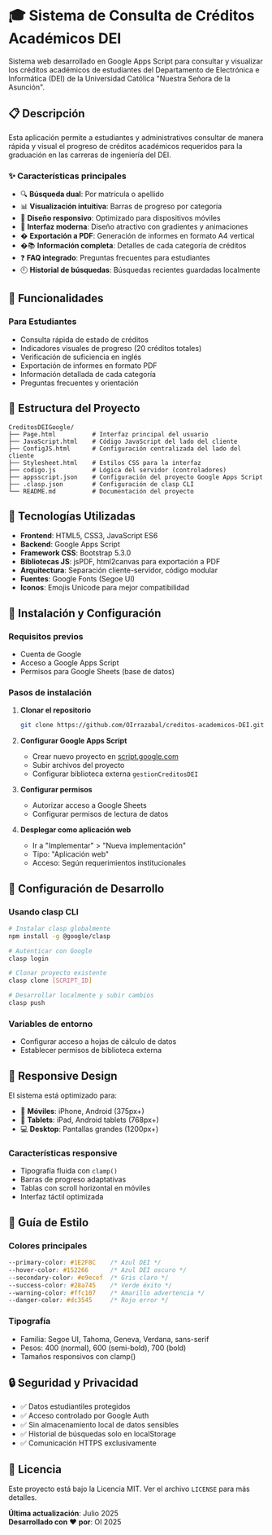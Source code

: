 # 🎓 Sistema de Consulta de Créditos Académicos DEI

Sistema web desarrollado en Google Apps Script para consultar y visualizar los créditos académicos de estudiantes del Departamento de Electrónica e Informática (DEI) de la Universidad Católica "Nuestra Señora de la Asunción".

## 📋 Descripción

Esta aplicación permite a estudiantes y administrativos consultar de manera rápida y visual el progreso de créditos académicos requeridos para la graduación en las carreras de ingeniería del DEI.

### ✨ Características principales

- 🔍 **Búsqueda dual**: Por matrícula o apellido
- 📊 **Visualización intuitiva**: Barras de progreso por categoría
- 📱 **Diseño responsivo**: Optimizado para dispositivos móviles
- 🎨 **Interfaz moderna**: Diseño atractivo con gradientes y animaciones
- � **Exportación a PDF**: Generación de informes en formato A4 vertical
- �📚 **Información completa**: Detalles de cada categoría de créditos
- ❓ **FAQ integrado**: Preguntas frecuentes para estudiantes
- 🕘 **Historial de búsquedas**: Búsquedas recientes guardadas localmente

## 🎯 Funcionalidades

### Para Estudiantes
- Consulta rápida de estado de créditos
- Indicadores visuales de progreso (20 créditos totales)
- Verificación de suficiencia en inglés
- Exportación de informes en formato PDF
- Información detallada de cada categoría
- Preguntas frecuentes y orientación

## 📂 Estructura del Proyecto

```
CreditosDEIGoogle/
├── Page.html          # Interfaz principal del usuario
├── JavaScript.html    # Código JavaScript del lado del cliente
├── ConfigJS.html      # Configuración centralizada del lado del cliente
├── Stylesheet.html    # Estilos CSS para la interfaz
├── codigo.js          # Lógica del servidor (controladores)
├── appsscript.json    # Configuración del proyecto Google Apps Script
├── .clasp.json        # Configuración de clasp CLI
└── README.md          # Documentación del proyecto
```

## 🎨 Tecnologías Utilizadas

- **Frontend**: HTML5, CSS3, JavaScript ES6
- **Backend**: Google Apps Script
- **Framework CSS**: Bootstrap 5.3.0
- **Bibliotecas JS**: jsPDF, html2canvas para exportación a PDF
- **Arquitectura**: Separación cliente-servidor, código modular
- **Fuentes**: Google Fonts (Segoe UI)
- **Iconos**: Emojis Unicode para mejor compatibilidad

## 🚀 Instalación y Configuración

### Requisitos previos
- Cuenta de Google
- Acceso a Google Apps Script
- Permisos para Google Sheets (base de datos)

### Pasos de instalación

1. **Clonar el repositorio**
   ```bash
   git clone https://github.com/OIrrazabal/creditos-academicos-DEI.git
   ```

2. **Configurar Google Apps Script**
   - Crear nuevo proyecto en [script.google.com](https://script.google.com)
   - Subir archivos del proyecto
   - Configurar biblioteca externa `gestionCreditosDEI`

3. **Configurar permisos**
   - Autorizar acceso a Google Sheets
   - Configurar permisos de lectura de datos

4. **Desplegar como aplicación web**
   - Ir a "Implementar" > "Nueva implementación"
   - Tipo: "Aplicación web"
   - Acceso: Según requerimientos institucionales

## 🔧 Configuración de Desarrollo

### Usando clasp CLI
```bash
# Instalar clasp globalmente
npm install -g @google/clasp

# Autenticar con Google
clasp login

# Clonar proyecto existente
clasp clone [SCRIPT_ID]

# Desarrollar localmente y subir cambios
clasp push
```

### Variables de entorno
- Configurar acceso a hojas de cálculo de datos
- Establecer permisos de biblioteca externa

## 📱 Responsive Design

El sistema está optimizado para:
- 📱 **Móviles**: iPhone, Android (375px+)
- 📱 **Tablets**: iPad, Android tablets (768px+)
- 💻 **Desktop**: Pantallas grandes (1200px+)

### Características responsive
- Tipografía fluida con `clamp()`
- Barras de progreso adaptativas
- Tablas con scroll horizontal en móviles
- Interfaz táctil optimizada

## 🎨 Guía de Estilo

### Colores principales
```css
--primary-color: #1E2F8C    /* Azul DEI */
--hover-color: #152266      /* Azul DEI oscuro */
--secondary-color: #e9ecef  /* Gris claro */
--success-color: #28a745    /* Verde éxito */
--warning-color: #ffc107    /* Amarillo advertencia */
--danger-color: #dc3545     /* Rojo error */
```

### Tipografía
- Familia: Segoe UI, Tahoma, Geneva, Verdana, sans-serif
- Pesos: 400 (normal), 600 (semi-bold), 700 (bold)
- Tamaños responsivos con clamp()

## 🔒 Seguridad y Privacidad

- ✅ Datos estudiantiles protegidos
- ✅ Acceso controlado por Google Auth
- ✅ Sin almacenamiento local de datos sensibles
- ✅ Historial de búsquedas solo en localStorage
- ✅ Comunicación HTTPS exclusivamente


## 📝 Licencia

Este proyecto está bajo la Licencia MIT. Ver el archivo `LICENSE` para más detalles.

**Última actualización**: Julio 2025  
**Desarrollado con** ❤️ **por**: OI 2025
